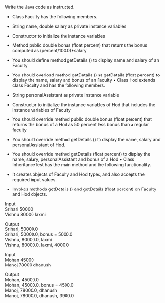 Write the Java code as instructed.
- Class Faculty has the following members.

- String name, double salary as private instance variables
- Constructor to initialize the instance variables
- Method public double bonus (float percent) that returns the bonus computed as (percent/100.0)\*salary
- You should define method getDetails () to display name and salary of an
  Faculty
- You should overload method getDetails () as getDetails (float percent)
  to display the name, salary and bonus of an Faculty
  • Class Hod extends class Faculty and has the following members.
- String personalAssistant as private instance variable
- Constructor to initialize the instance variables of Hod that includes the instance variables of Faculty
- You should override method public double bonus (float percent) that returns the bonus of a Hod as 50 percent less bonus than a regular faculty
- You should override method getDetails () to display the name, salary and personalAssistant of Hod.
- You should override method getDetails (float percent) to display the name, salary, personalAssistant and bonus of a Hod
  • Class InheritanceTest has the main method and the following functionality.
- It creates objects of Faculty and Hod types, and also accepts the required input values.
- Invokes methods getDetails () and getDetails (float percent) on Faculty and Hod objects.

Input\
Srihari 50000\
Vishnu 80000 laxmi

Output\
Srihari, 50000.0\
Srihari, 50000.0, bonus = 5000.0\
Vishnu, 80000.0, laxmi\
Vishnu, 80000.0, laxmi, 4000.0

Input\
Mohan 45000\
Manoj 78000 dhanush

Output\
Mohan, 45000.0\
Mohan, 45000.0, bonus = 4500.0\
Manoj, 78000.0, dhanush\
Manoj, 78000.0, dhanush, 3900.0
